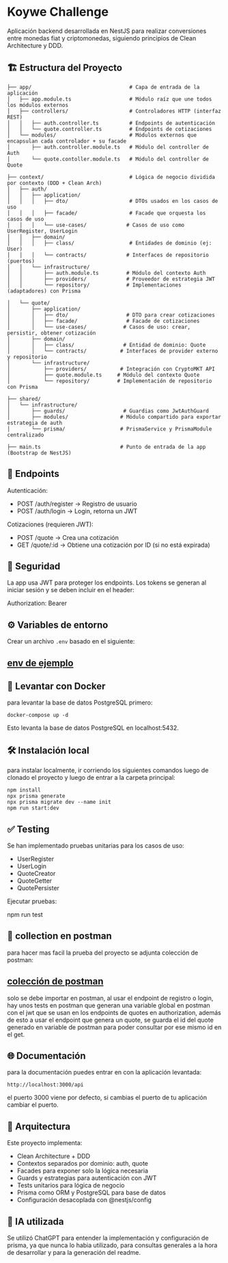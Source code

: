 Koywe Challenge
===============

Aplicación backend desarrollada en NestJS para realizar conversiones entre monedas fiat y criptomonedas, siguiendo principios de Clean Architecture y DDD.

🏗️ Estructura del Proyecto
---------------------------
```
├── app/                                # Capa de entrada de la aplicación
│   ├── app.module.ts                   # Módulo raíz que une todos los módulos externos
│   ├── controllers/                    # Controladores HTTP (interfaz REST)
│   │   ├── auth.controller.ts          # Endpoints de autenticación
│   │   └── quote.controller.ts         # Endpoints de cotizaciones
│   └── modules/                        # Módulos externos que encapsulan cada controlador + su facade
│       ├── auth.controller.module.ts   # Módulo del controller de Auth
│       └── quote.contoller.module.ts   # Módulo del controller de Quote

├── context/                            # Lógica de negocio dividida por contexto (DDD + Clean Arch)
│   ├── auth/
│   │   ├── application/
│   │   │   ├── dto/                    # DTOs usados en los casos de uso
│   │   │   ├── facade/                 # Facade que orquesta los casos de uso
│   │   │   └── use-cases/             # Casos de uso como UserRegister, UserLogin
│   │   ├── domain/
│   │   │   ├── class/                  # Entidades de dominio (ej: User)
│   │   │   └── contracts/             # Interfaces de repositorio (puertos)
│   │   └── infrastructure/
│   │       ├── auth.module.ts         # Módulo del contexto Auth
│   │       ├── providers/             # Proveedor de estrategia JWT
│   │       └── repository/            # Implementaciones (adaptadores) con Prisma

│   └── quote/
│       ├── application/
│       │   ├── dto/                   # DTO para crear cotizaciones
│       │   ├── facade/                # Facade de cotizaciones
│       │   └── use-cases/            # Casos de uso: crear, persistir, obtener cotización
│       ├── domain/
│       │   ├── class/                # Entidad de dominio: Quote
│       │   └── contracts/           # Interfaces de provider externo y repositorio
│       └── infrastructure/
│           ├── providers/           # Integración con CryptoMKT API
│           ├── quote.module.ts     # Módulo del contexto Quote
│           └── repository/         # Implementación de repositorio con Prisma

├── shared/
│   └── infrastructure/
│       ├── guards/                   # Guardias como JwtAuthGuard
│       ├── modules/                 # Módulo compartido para exportar estrategia de auth
│       └── prisma/                  # PrismaService y PrismaModule centralizado

├── main.ts                          # Punto de entrada de la app (Bootstrap de NestJS)

```
🚀 Endpoints
------------

Autenticación:
- POST /auth/register → Registro de usuario
- POST /auth/login → Login, retorna un JWT

Cotizaciones (requieren JWT):
- POST /quote → Crea una cotización
- GET /quote/:id → Obtiene una cotización por ID (si no está expirada)

🔐 Seguridad
------------

La app usa JWT para proteger los endpoints. Los tokens se generan al iniciar sesión y se deben incluir en el header:

Authorization: Bearer <token>

⚙️ Variables de entorno
------------------------

Crear un archivo `.env` basado en el siguiente:

[env de ejemplo](.env.example)
------------

🐳 Levantar con Docker
---------------------------------
para levantar la base de datos PostgreSQL primero:

```
docker-compose up -d
```
Esto levanta la base de datos PostgreSQL en localhost:5432.

🛠️ Instalación local
---------------------
para instalar localmente, ir corriendo los siguientes comandos luego de clonado el proyecto y luego de entrar a la carpeta principal:
```
npm install
npx prisma generate
npx prisma migrate dev --name init
npm run start:dev
```

✅ Testing
-----------

Se han implementado pruebas unitarias para los casos de uso:

- UserRegister
- UserLogin
- QuoteCreator
- QuoteGetter
- QuotePersister

Ejecutar pruebas:

npm run test

📮 collection en postman
----------------
para hacer mas facil la prueba del proyecto se adjunta colección de postman:

[colección de postman](koywe.postman_collection.json)
------------

solo se debe importar en postman, al usar el endpoint de registro o login, hay unos tests en postman que generan una variable global en postman con el jwt que se usan en los endpoints de quotes en authorization, además de esto a usar el endpoint que genera un quote, se guarda el id del quote generado en variable de postman para poder consultar por ese mismo id en el get.

🌐 Documentación
----------------
para la documentación puedes entrar en con la aplicación levantada: 

```
http://localhost:3000/api
```

el puerto 3000 viene por defecto, si cambias el puerto de tu aplicación cambiar el puerto.

🧠 Arquitectura
----------------

Este proyecto implementa:

- Clean Architecture + DDD
- Contextos separados por dominio: auth, quote
- Facades para exponer solo la lógica necesaria
- Guards y estrategias para autenticación con JWT
- Tests unitarios para lógica de negocio
- Prisma como ORM y PostgreSQL para base de datos
- Configuración desacoplada con @nestjs/config

🤖 IA utilizada
----------------

Se utilizó ChatGPT para entender la implementación y configuración de prisma, ya que nunca lo habia utilizado,  para consultas generales a la hora de desarrollar y para la generación del readme.